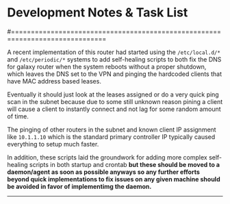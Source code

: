 # Development Notes & Task List
#==============================================================================

A recent implementation of this router had started using the `/etc/local.d/*`
and `/etc/periodic/*` systems to add self-healing scripts to both fix the DNS
for galaxy router when the system reboots without a proper shutdown, which
leaves the DNS set to the VPN and pinging the hardcoded clients that have 
MAC address based leases.

Eventually it should just look at the leases assigned or do a very quick ping
scan in the subnet because due to some still unknown reason pining a client
will cause a client to instantly connect and not lag for some random amount of
time.

The pinging of other routers in the subnet and known client IP assignment
like `10.1.1.10` which is the standard primary controller IP typically caused
everything to setup much faster.

In addition, these scripts laid the groundwork for adding more complex self-
healing scripts in both startup and crontab **but these should be moved to a
daemon/agent as soon as possible anyways so any further efforts beyond quick
implementations to fix issues on any given machine should be avoided in favor
of implementimg the daemon.**

-------------------------------------------------------------------------------
